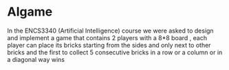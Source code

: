 # AIgame
In the ENCS3340 (Artificial Intelligence) course we were asked to design and implement a game that contains 2 players with a 8*8 board , each player can place its bricks starting from the sides and only next to other bricks and the first to collect 5 consecutive bricks in a row or a column or in a diagonal way wins

